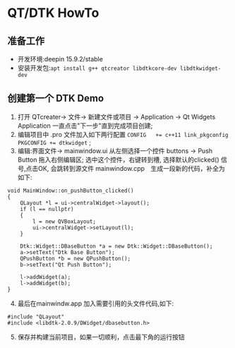 # QT/DTK HowTo

## 准备工作

* 开发环境:deepin 15.9.2/stable
* 安装开发包:`apt install g++ qtcreator libdtkcore-dev libdtkwidget-dev`

## 创建第一个 DTK Demo

1. 打开 QTcreater-> 文件-> 新建文件或项目 -> Application -> Qt Widgets Application 一直点击"下一步"直到完成项目创建;
2. 编辑项目中 .pro  文件加入如下两行配置 `CONFIG   += c++11 link_pkgconfig` `PKGCONFIG += dtkwidget` ;
3. 编辑:界面文件-> mainwindow.ui 从左侧选择一个控件 buttons -> Push Button 拖入右侧编辑区; 选中这个控件，右键转到槽,
   选择默认的clicked() 信号,点击OK, 会跳转到源文件 mainwindow.cpp　生成一段新的代码，补全为如下:
```
void MainWindow::on_pushButton_clicked()
{
    QLayout *l = ui->centralWidget->layout();
    if (l == nullptr)
    {
        l = new QVBoxLayout;
        ui->centralWidget->setLayout(l);
    }

    Dtk::Widget::DBaseButton *a = new Dtk::Widget::DBaseButton();
    a->setText("Dtk Base Button");
    QPushButton *b = new QPushButton();
    b->setText("Qt Push Button");

    l->addWidget(a);
    l->addWidget(b);
}
```
4. 最后在mainwindw.app 加入需要引用的头文件代码,如下:
```
#include "QLayout"
#include <libdtk-2.0.9/DWidget/dbasebutton.h>
``` 
5. 保存并构建当前项目，如果一切顺利，点击最下角的运行按钮
